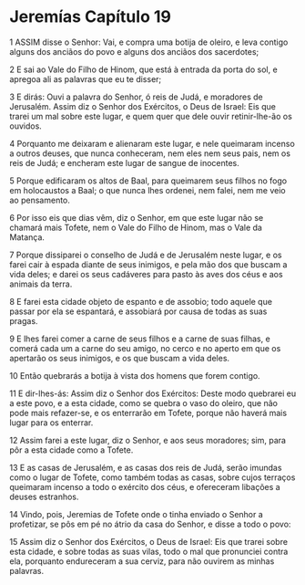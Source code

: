 # Jeremías Capítulo 19

1	ASSIM disse o Senhor: Vai, e compra uma botija de oleiro, e leva contigo alguns dos anciãos do povo e alguns dos anciãos dos sacerdotes;

2	E sai ao Vale do Filho de Hinom, que está à entrada da porta do sol, e apregoa ali as palavras que eu te disser;

3	E dirás: Ouvi a palavra do Senhor, ó reis de Judá, e moradores de Jerusalém. Assim diz o Senhor dos Exércitos, o Deus de Israel: Eis que trarei um mal sobre este lugar, e quem quer que dele ouvir retinir-lhe-ão os ouvidos.

4	Porquanto me deixaram e alienaram este lugar, e nele queimaram incenso a outros deuses, que nunca conheceram, nem eles nem seus pais, nem os reis de Judá; e encheram este lugar de sangue de inocentes.

5	Porque edificaram os altos de Baal, para queimarem seus filhos no fogo em holocaustos a Baal; o que nunca lhes ordenei, nem falei, nem me veio ao pensamento.

6	Por isso eis que dias vêm, diz o Senhor, em que este lugar não se chamará mais Tofete, nem o Vale do Filho de Hinom, mas o Vale da Matança.

7	Porque dissiparei o conselho de Judá e de Jerusalém neste lugar, e os farei cair à espada diante de seus inimigos, e pela mão dos que buscam a vida deles; e darei os seus cadáveres para pasto às aves dos céus e aos animais da terra.

8	E farei esta cidade objeto de espanto e de assobio; todo aquele que passar por ela se espantará, e assobiará por causa de todas as suas pragas.

9	E lhes farei comer a carne de seus filhos e a carne de suas filhas, e comerá cada um a carne do seu amigo, no cerco e no aperto em que os apertarão os seus inimigos, e os que buscam a vida deles.

10	Então quebrarás a botija à vista dos homens que forem contigo.

11	E dir-lhes-ás: Assim diz o Senhor dos Exércitos: Deste modo quebrarei eu a este povo, e a esta cidade, como se quebra o vaso do oleiro, que não pode mais refazer-se, e os enterrarão em Tofete, porque não haverá mais lugar para os enterrar.

12	Assim farei a este lugar, diz o Senhor, e aos seus moradores; sim, para pôr a esta cidade como a Tofete.

13	E as casas de Jerusalém, e as casas dos reis de Judá, serão imundas como o lugar de Tofete, como também todas as casas, sobre cujos terraços queimaram incenso a todo o exército dos céus, e ofereceram libações a deuses estranhos.

14	Vindo, pois, Jeremias de Tofete onde o tinha enviado o Senhor a profetizar, se pôs em pé no átrio da casa do Senhor, e disse a todo o povo:

15	Assim diz o Senhor dos Exércitos, o Deus de Israel: Eis que trarei sobre esta cidade, e sobre todas as suas vilas, todo o mal que pronunciei contra ela, porquanto endureceram a sua cerviz, para não ouvirem as minhas palavras.

